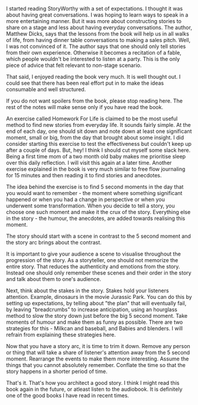 I started reading StoryWorthy with a set of expectations. I thought it was about having great conversations. I was hoping to learn ways to speak in a more entertaining manner. But it was more about constructing stories to share on a stage and less about having everyday conversations. The author, Matthew Dicks, says that the lessons from the book will help us in all walks of life, from having dinner table conversations to making a sales pitch. Well, I was not convinced of it. The author says that one should only tell stories from their own experience. Otherwise it becomes a recitation of a fable, which people wouldn't be interested to listen at a party. This is the only piece of advice that felt relevant to non-stage scenario.

That said, I enjoyed reading the book very much. It is well thought out. I could see that there has been real effort put in to make the ideas consumable and well structured.

If you do not want spoilers from the book, please stop reading here. The rest of the notes will make sense only if you have read the book.

An exercise called Homework For Life is claimed to be the most useful method to find new stories from everyday life. It sounds fairly simple. At the end of each day, one should sit down and note down at least one significant moment, small or big, from the day that brought about some insight. I did consider starting this exercise to test the effectiveness but couldn't keep up after a couple of days. But, hey! I think I should cut myself some slack here. Being a first time mom of a two month old baby makes me prioritise sleep over this daily reflection. I will visit this again at a later time. Another exercise explained in the book is very much similar to free flow journaling for 15 minutes and then reading it to find stories and anecdotes.

The idea behind the exercise is to find 5 second moments in the day that you would want to remember - the moment where something significant happened or when you had a change in perspective or when you underwent some transformation. When you decide to tell a story, you choose one such moment and make it the crux of the story. Everything else in the story - the humour, the anecdotes, are added towards realising this moment. 

The story should start with a scene in contrast to the 5 second moment and the story arc brings about the contrast.

It is important to give your audience a scene to visualise throughout the progression of the story. As a storyteller, one should not memorize the entire story. That reduces the authenticity and emotions from the story. Instead one should only remember these scenes and their order in the story and talk about them to one's audience. 

Next, think about the stakes in the story. Stakes hold your listeners attention. Example, dinosaurs in the movie Jurassic Park. You can do this by setting up expectations, by telling about "the plan" that will eventually fail, by leaving "breadcrumbs" to increase anticipation, using an hourglass method to slow the story down just before the big 5 second moment. Take moments of humour and make them as funny as possible. There are two strategies for this - Milkcan and baseball, and Babies and blenders. I will refrain from explaining these strategies here.

Now that you have a story arc, it is time to trim it down. Remove any person or thing that will take a share of listener's attention away from the 5 second moment. Rearrange the events to make them more interesting. Assume the things that you cannot absolutely remember. Conflate the time so that the story happens in a shorter period of time. 

That's it. That's how you architect a good story. I think I might read this book again in the future, or atleast listen to the audiobook. It is definitely one of the good books I have read in recent times.
